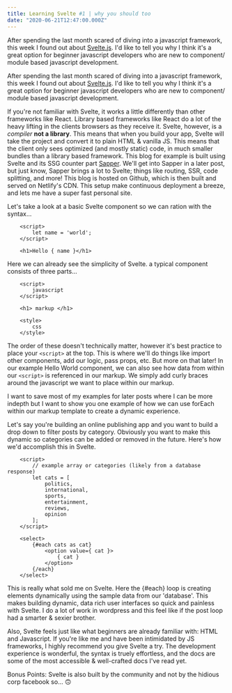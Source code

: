 ```yaml
---
title: Learning Svelte #1 | why you should too 
date: "2020-06-21T12:47:00.000Z"
---
```


After spending the last month scared of diving into a javascript framework, this week I found out about [Svelte.js](https://svelte.dev). I'd like to tell you why I think it's a great option for beginner javascript developers who are new to component/ module based javascript development. 
<!-- more -->
After spending the last month scared of diving into a javascript framework, this week I found out about [Svelte.js](https://svelte.dev). I'd like to tell you why I think it's a great option for beginner javascript developers who are new to component/ module based javascript development. 

If you're not familiar with Svelte, it works a little differently than other frameworks like React. Library based frameworks like React do a lot of the heavy lifting in the clients browsers as they receive it. Svelte, however, is a *compiler* **not a library**. This means that when you build your app, Svelte will take the project and convert it to plain HTML & vanilla JS. This means that the client only sees optimized (and mostly static) code, in much smaller bundles than a library based framework. This blog for example is built using Svelte and its SSG counter part [Sapper](sapper.svelte.dev). We'll get into Sapper in a later post, but just know, Sapper brings a lot to Svelte; things like routing, SSR, code splitting, and more! This blog is hosted on Github, which is then built and served on Netlify's CDN. This setup make continuous deployment a breeze, and lets me have a super fast personal site. 

Let's take a look at a basic Svelte component so we can ration with the syntax...

```svelte
	<script>
		let name = 'world';
	</script>
	
	<h1>Hello { name }</h1>
```

Here we can already see the simplicity of Svelte. a typical component consists of three parts...

```
	<script>
		javascript
	</script>
	
	<h1> markup </h1>
	
	<style>
		css
	</style>
```
The order of these doesn't technically matter, however it's best practice to place your ```<script>``` at the top. This is where we'll do things like import other components, add our logic, pass props, etc. But more on that later! In our example Hello World component, we can also see how data from within our ```<script>``` is referenced in our markup. We simply add curly braces around the javascript we want to place within our markup. 

I want to save most of my examples for later posts where I can be more indepth but I want to show you one example of how we can use forEach within our markup template to create a dynamic experience. 

Let's say you're building an online publishing app and you want to build a drop down to filter posts by category. Obviously you want to make this dynamic so categories can be added or removed in the future. Here's how we'd accomplish this in Svelte. 
```
	<script>
		// example array or categories (likely from a database response)
		let cats = [
			politics,
			international, 
			sports,
			entertainment, 
			reviews,
			opinion
		];
	</script>
	
	<select>
		{#each cats as cat}
			<option value={ cat }>
				{ cat }
			</option>
		{/each}
	</select>
```

This is really what sold me on Svelte. Here the {#each} loop is creating elements dynamically using the sample data from our 'database'. This makes building dynamic, data rich user interfaces so quick and painless with Svelte. I do a lot of work in wordpress and this feel like if the post loop had a smarter & sexier brother.

Also, Svelte feels just like what beginners are already familiar with: HTML and Javascript. If you're like me and have been intimidated by JS frameworks, I highly recommend you give Svelte a try. The development experience is wonderful, the syntax is truely effortless, and the docs are some of the most accessible & well-crafted docs I've read yet. 

Bonus Points: Svelte is also built by the community and not by the hidious corp facebook so... 🙃






